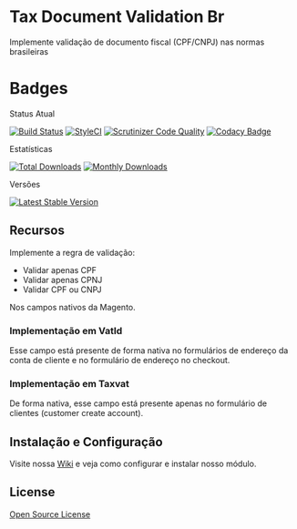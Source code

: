 # Tax Document Validation Br

Implemente validação de documento fiscal (CPF/CNPJ) nas normas brasileiras

# Badges

Status Atual

[![Build Status](https://app.travis-ci.com/elisei/tax-document-validation-br.svg?branch=Magento%402.4)](https://app.travis-ci.com/elisei/tax-document-validation-br)
[![StyleCI](https://github.styleci.io/repos/432332292/shield?branch=Magento@2.4)](https://github.styleci.io/repos/432330655?branch=Magento@2.4)
[![Scrutinizer Code Quality](https://scrutinizer-ci.com/g/elisei/tax-document-validation-br/badges/quality-score.png?b=Magento%402.4)](https://scrutinizer-ci.com/g/elisei/tax-document-validation-br/)
[![Codacy Badge](https://app.codacy.com/project/badge/Grade/939d6dc3ac134fb384b67075bda95022)](https://www.codacy.com/gh/elisei/tax-document-validation-br/dashboard?utm_source=github.com&amp;utm_medium=referral&amp;utm_content=elisei/tax-document-validation-br&amp;utm_campaign=Badge_Grade)

Estatísticas

[![Total Downloads](https://poser.pugx.org/o2ti/tax-document-validation-br/downloads)](https://packagist.org/packages/o2ti/tax-document-validation-br)
[![Monthly Downloads](https://poser.pugx.org/o2ti/tax-document-validation-br/d/monthly)](https://packagist.org/packages/o2ti/tax-document-validation-br)

Versões

[![Latest Stable Version](https://poser.pugx.org/o2ti/tax-document-validation-br/v/stable)](https://packagist.org/packages/o2ti/tax-document-validation-br)

## Recursos

Implemente a regra de validação:
- Validar apenas CPF
- Validar apenas CPNJ
- Validar CPF ou CNPJ

Nos campos nativos da Magento.

### Implementação em VatId

Esse campo está presente de forma nativa no formulários de endereço da conta de cliente e no formulário de endereço no checkout.

### Implementação em Taxvat

De forma nativa, esse campo está presente apenas no formulário de clientes (customer create account).

## Instalação e Configuração

Visite nossa [Wiki](https://github.com/elisei/tax-document-validation-br/wiki) e veja como configurar e instalar nosso módulo.

## License

[Open Source License](LICENSE.txt)
